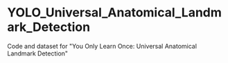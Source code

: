 # YOLO_Universal_Anatomical_Landmark_Detection
Code and dataset for "You Only Learn Once: Universal Anatomical Landmark Detection"

